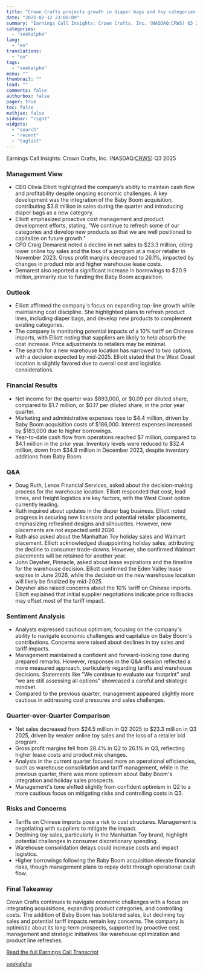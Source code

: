 ```yaml
---
title: "Crown Crafts projects growth in diaper bags and toy categories while optimizing warehouse costs"
date: "2025-02-12 23:08:09"
summary: "Earnings Call Insights: Crown Crafts, Inc. (NASDAQ:CRWS) Q3 2025 Management View CEO Olivia Elliott highlighted the company’s ability to maintain cash flow and profitability despite ongoing economic challenges. A key development was the integration of the Baby Boom acquisition, contributing $3.8 million in sales during the quarter and introducing diaper..."
categories:
  - "seekalpha"
lang:
  - "en"
translations:
  - "en"
tags:
  - "seekalpha"
menu: ""
thumbnail: ""
lead: ""
comments: false
authorbox: false
pager: true
toc: false
mathjax: false
sidebar: "right"
widgets:
  - "search"
  - "recent"
  - "taglist"
---
```


Earnings Call Insights: Crown Crafts, Inc. (NASDAQ:[CRWS](https://seekingalpha.com/symbol/CRWS "Crown Crafts, Inc.")) Q3 2025

### Management View

* CEO Olivia Elliott highlighted the company’s ability to maintain cash flow and profitability despite ongoing economic challenges. A key development was the integration of the Baby Boom acquisition, contributing $3.8 million in sales during the quarter and introducing diaper bags as a new category.
* Elliott emphasized proactive cost management and product development efforts, stating, "We continue to refresh some of our categories and develop new products so that we are well positioned to capitalize on future growth."
* CFO Craig Demarest noted a decline in net sales to $23.3 million, citing lower online toy sales and the loss of a program at a major retailer in November 2023. Gross profit margins decreased to 26.1%, impacted by changes in product mix and higher warehouse lease costs.
* Demarest also reported a significant increase in borrowings to $20.9 million, primarily due to funding the Baby Boom acquisition.

### Outlook

* Elliott affirmed the company's focus on expanding top-line growth while maintaining cost discipline. She highlighted plans to refresh product lines, including diaper bags, and develop new products to complement existing categories.
* The company is monitoring potential impacts of a 10% tariff on Chinese imports, with Elliott noting that suppliers are likely to help absorb the cost increase. Price adjustments to retailers may be minimal.
* The search for a new warehouse location has narrowed to two options, with a decision expected by mid-2025. Elliott stated that the West Coast location is slightly favored due to overall cost and logistics considerations.

### Financial Results

* Net income for the quarter was $893,000, or $0.09 per diluted share, compared to $1.7 million, or $0.17 per diluted share, in the prior year quarter.
* Marketing and administrative expenses rose to $4.4 million, driven by Baby Boom acquisition costs of $186,000. Interest expenses increased by $183,000 due to higher borrowings.
* Year-to-date cash flow from operations reached $7 million, compared to $4.1 million in the prior year. Inventory levels were reduced to $32.4 million, down from $34.9 million in December 2023, despite inventory additions from Baby Boom.

### Q&A

* Doug Ruth, Lenox Financial Services, asked about the decision-making process for the warehouse location. Elliott responded that cost, lead times, and freight logistics are key factors, with the West Coast option currently leading.
* Ruth inquired about updates in the diaper bag business. Elliott noted progress in securing new licensors and potential retailer placements, emphasizing refreshed designs and silhouettes. However, new placements are not expected until 2026.
* Ruth also asked about the Manhattan Toy holiday sales and Walmart placement. Elliott acknowledged disappointing holiday sales, attributing the decline to consumer trade-downs. However, she confirmed Walmart placements will be retained for another year.
* John Deysher, Pinnacle, asked about lease expirations and the timeline for the warehouse decision. Elliott confirmed the Eden Valley lease expires in June 2026, while the decision on the new warehouse location will likely be finalized by mid-2025.
* Deysher also raised concerns about the 10% tariff on Chinese imports. Elliott explained that initial supplier negotiations indicate price rollbacks may offset most of the tariff impact.

### Sentiment Analysis

* Analysts expressed cautious optimism, focusing on the company's ability to navigate economic challenges and capitalize on Baby Boom's contributions. Concerns were raised about declines in toy sales and tariff impacts.
* Management maintained a confident and forward-looking tone during prepared remarks. However, responses in the Q&A session reflected a more measured approach, particularly regarding tariffs and warehouse decisions. Statements like "We continue to evaluate our footprint" and "we are still assessing all options" showcased a careful and strategic mindset.
* Compared to the previous quarter, management appeared slightly more cautious in addressing cost pressures and sales challenges.

### Quarter-over-Quarter Comparison

* Net sales decreased from $24.5 million in Q2 2025 to $23.3 million in Q3 2025, driven by weaker online toy sales and the loss of a retailer bid program.
* Gross profit margins fell from 28.4% in Q2 to 26.1% in Q3, reflecting higher lease costs and product mix changes.
* Analysts in the current quarter focused more on operational efficiencies, such as warehouse consolidation and tariff management, while in the previous quarter, there was more optimism about Baby Boom's integration and holiday sales prospects.
* Management's tone shifted slightly from confident optimism in Q2 to a more cautious focus on mitigating risks and controlling costs in Q3.

### Risks and Concerns

* Tariffs on Chinese imports pose a risk to cost structures. Management is negotiating with suppliers to mitigate the impact.
* Declining toy sales, particularly in the Manhattan Toy brand, highlight potential challenges in consumer discretionary spending.
* Warehouse consolidation delays could increase costs and impact logistics.
* Higher borrowings following the Baby Boom acquisition elevate financial risks, though management plans to repay debt through operational cash flow.

### Final Takeaway

Crown Crafts continues to navigate economic challenges with a focus on integrating acquisitions, expanding product categories, and controlling costs. The addition of Baby Boom has bolstered sales, but declining toy sales and potential tariff impacts remain key concerns. The company is optimistic about its long-term prospects, supported by proactive cost management and strategic initiatives like warehouse optimization and product line refreshes.

[Read the full Earnings Call Transcript](https://seekingalpha.com/symbol/CRWS/earnings/transcripts)

[seekalpha](https://seekingalpha.com/news/4407159-crown-crafts-projects-growth-in-diaper-bags-and-toy-categories-while-optimizing-warehouse)
